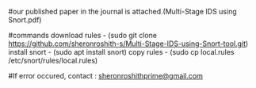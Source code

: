 #our published paper in the journal is attached.(Multi-Stage IDS using Snort.pdf)

#commands
download rules - (sudo git clone https://github.com/sheronroshith-s/Multi-Stage-IDS-using-Snort-tool.git)
install snort - (sudo apt install snort) 
copy rules - (sudo cp local.rules /etc/snort/rules/local.rules)

#If error occured, contact : sheronroshithprime@gmail.com
